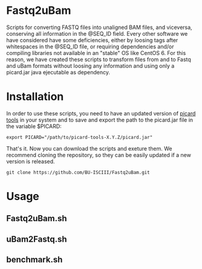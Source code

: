 # Fastq2uBam
Scripts for converting FASTQ files into unaligned BAM files, and viceversa, conserving all information in the @SEQ_ID field. Every other software we have considered have some deficiencies, either by loosing tags after whitespaces in the @SEQ_ID file, or requiring dependencies and/or compiling libraries not available in an "stable" OS like CentOS 6. For this reason, we have created these scripts to transform files from and to Fastq and uBam formats without loosing any information and using only a picard.jar java ejecutable as dependency.

# Installation
In order to use these scripts, you need to have an updated version of [picard tools](https://broadinstitute.github.io/picard/) in your system and to save and export the path to the picard.jar file in the variable $PICARD:
```
export PICARD="/path/to/picard-tools-X.Y.Z/picard.jar"
```

That's it. Now you can download the scripts and exeture them. We recommend cloning the repository, so they can be easily updated if a new version is released.
```
git clone https://github.com/BU-ISCIII/Fastq2uBam.git
```

# Usage

## Fastq2uBam.sh



## uBam2Fastq.sh


## benchmark.sh
